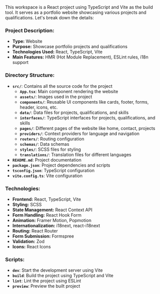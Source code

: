 This workspace is a React project using TypeScript and Vite as the build tool. It serves as a portfolio website showcasing various projects and qualifications. Let's break down the details:

### Project Description:
- **Type:** Website
- **Purpose:** Showcase portfolio projects and qualifications
- **Technologies Used:** React, TypeScript, Vite
- **Main Features:** HMR (Hot Module Replacement), ESLint rules, i18n support

### Directory Structure:
- **`src/`**: Contains all the source code for the project
  - **`App.tsx`**: Main component rendering the website
  - **`assets/`**: Images used in the project
  - **`components/`**: Reusable UI components like cards, footer, forms, header, icons, etc.
  - **`data/`**: Data files for projects, qualifications, and skills
  - **`interfaces/`**: TypeScript interfaces for projects, qualifications, and skills
  - **`pages/`**: Different pages of the website like home, contact, projects
  - **`providers/`**: Context providers for language and navigation
  - **`routers/`**: Routing configuration
  - **`schemas/`**: Data schemas
  - **`styles/`**: SCSS files for styling
  - **`translations/`**: Translation files for different languages
- **`README.md`**: Project documentation
- **`package.json`**: Project dependencies and scripts
- **`tsconfig.json`**: TypeScript configuration
- **`vite.config.ts`**: Vite configuration

### Technologies:
- **Frontend:** React, TypeScript, Vite
- **Styling:** SCSS
- **State Management:** React Context API
- **Form Handling:** React Hook Form
- **Animation:** Framer Motion, Popmotion
- **Internationalization:** i18next, react-i18next
- **Routing:** React Router
- **Form Submission:** Formspree
- **Validation:** Zod
- **Icons:** React Icons

### Scripts:
- **`dev`**: Start the development server using Vite
- **`build`**: Build the project using TypeScript and Vite
- **`lint`**: Lint the project using ESLint
- **`preview`**: Preview the built project
